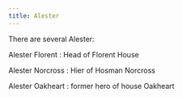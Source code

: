 ```yaml
---
title: Alester
---
```


There are several Alester:

Alester Florent : Head of Florent House

Alester Norcross : Hier of Hosman Norcross

Alester Oakheart : former hero of house Oakheart


